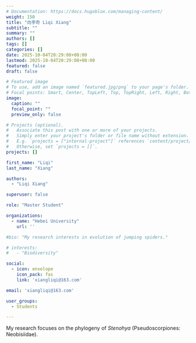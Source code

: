 ```yaml
---
# Documentation: https://docs.hugoblox.com/managing-content/
weight: 150
title: "向李奇 Liqi Xiang"
subtitle: ""
summary: ""
authors: []
tags: []
categories: []
date: 2025-10-04T20:29:08+08:00
lastmod: 2025-10-04T20:29:08+08:00
featured: false
draft: false

# Featured image
# To use, add an image named `featured.jpg/png` to your page's folder.
# Focal points: Smart, Center, TopLeft, Top, TopRight, Left, Right, BottomLeft, Bottom, BottomRight.
image:
  caption: ""
  focal_point: ""
  preview_only: false

# Projects (optional).
#   Associate this post with one or more of your projects.
#   Simply enter your project's folder or file name without extension.
#   E.g. `projects = ["internal-project"]` references `content/project/deep-learning/index.md`.
#   Otherwise, set `projects = []`.
projects: []

first_name: "Liqi"
last_name: "Xiang"

authors:
  - "Liqi Xiang"

superuser: false

role: "Master Student"

organizations:
  - name: "Hebei University"
    url: ''

#bio: "My research interests in evolution of jumping spiders."

# interests:
#   - "Biodiversity"

social:
  - icon: envelope
    icon_pack: fas
    link: 'xiangliqi@163.com'

email: 'xiangliqi@163.com'

user_groups:
  - Students

---
```


My research focuses on the phylogeny of *Stenohya* (Pseudoscorpiones: Neobisiidae).
